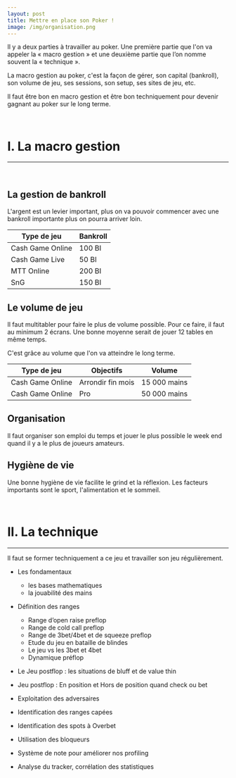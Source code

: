 ```yaml
---
layout: post
title: Mettre en place son Poker !
image: /img/organisation.png
---
```

Il y a deux parties à travailler au poker. Une première partie que l'on va appeler la « macro gestion » et  une deuxième partie que l’on nomme souvent la « technique ».

La macro gestion au poker, c'est la façon de gérer, son capital (bankroll), son volume de jeu, ses sessions, son setup, ses sites de jeu, etc.

Il faut être bon en macro gestion et être bon techniquement pour devenir gagnant au poker sur le long terme.


&nbsp;
# I. La macro gestion
---


&nbsp;
## La gestion de bankroll

L'argent est un levier important, plus on va pouvoir commencer avec une bankroll importante plus on pourra arriver loin.

|Type de jeu|Bankroll|
|-|-|
|Cash Game Online|100 BI|
|Cash Game Live|50 BI|
|MTT Online|200 BI|
|SnG|150 BI|


## Le volume de jeu

Il faut multitabler pour faire le plus de volume possible.
Pour ce faire, il faut au minimum 2 écrans.
Une bonne moyenne serait de jouer 12 tables en même temps.

C'est grâce au volume que l'on va atteindre le long terme.

|Type de jeu|Objectifs|Volume|
|-|-|-|
|Cash Game Online|Arrondir fin mois|15 000 mains|
|Cash Game Online|Pro|50 000 mains|


## Organisation

Il faut organiser son emploi du temps et jouer le plus possible le week end quand il y a le plus de joueurs amateurs.


## Hygiène de vie

Une bonne hygiène de vie facilite le grind et la réflexion. Les facteurs importants sont le sport, l'alimentation et le sommeil.


&nbsp;
# II. La technique
---

Il faut se former techniquement a ce jeu et travailler son jeu régulièrement.

 - Les fondamentaux
	 - les bases mathematiques
	 - la jouabilité des mains

 - Définition des ranges
	 - Range d’open raise preflop
	 - Range de cold call preflop
	 - Range de 3bet/4bet et de squeeze preflop
	 - Etude du jeu en bataille de blindes
	 - Le jeu vs les 3bet et 4bet
	 - Dynamique préflop

- Le Jeu postflop : les situations de bluff et de value thin
- Jeu postflop : En position et Hors de position quand check ou bet
- Exploitation des adversaires
- Identification des ranges capées
- Identification des spots à Overbet
- Utilisation des bloqueurs
- Système de note pour améliorer nos profiling
- Analyse du tracker, corrélation des statistiques

<!--stackedit_data:
eyJoaXN0b3J5IjpbMTMwMTYxODc5MywxODc1NjQxOTcxLDc4Mj
I2NDMwNywtMTM1Njg4OTY0NywtMTQ3NzAwMTI4MSw3ODIyNjQz
MDcsNzgyMjY0MzA3LDg5NzczMTc3NiwyODUyNzc4OCwtNzI1Nz
Q2MTYyLC0xMzMzMzc1MzA1LC0xNzQ2NzYwMTEsLTIwODY2MDYx
NzQsLTE5ODM1Njg2MjQsMzU4ODIzODAwLDI5NzM1MjkwNCw3MT
A4MDg1MzgsLTEzNDg5MzU1NjIsMTgxMTIwOTY1MSwtODY1NTIz
NDYzXX0=
-->